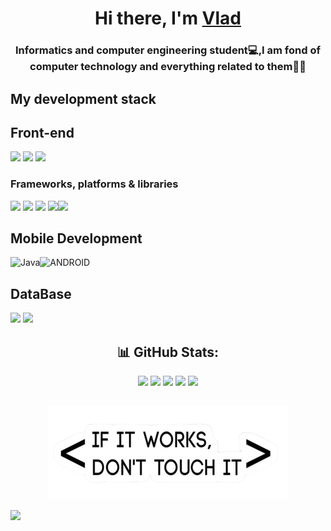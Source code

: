<h1 align="center">Hi there, I'm <a href="https://www.linkedin.com/feed/?trk=homepage-basic_google-one-tap-submit" target="_blank">Vlad</a> 
 <h3 align="center">Informatics and computer engineering student💻,I am fond of computer technology and everything related to them👨‍💻</h3> 
       
<h2>My development stack</h2>           
<h2>Front-end</h2>                            
            
<img src="https://img.shields.io/badge/HTML-E34F26?style=for-the-badge&logo=HTML5&logoColor=white"/> <img src="https://img.shields.io/badge/CSS-1572B6?style=for-the-badge&logo=CSS3&logoColor="/> <img src="https://img.shields.io/badge/JavaSCript-yellow?style=for-the-badge&logo=JavaScript&logoColor=white"/>  
 
<h3>Frameworks, platforms & libraries</h3>
     
<img src="https://img.shields.io/badge/SCSS-CC6699?style=for-the-badge&logo=Sass&logoColor=white"/> <img src="https://img.shields.io/badge/bootstrap-%23563D7C.svg?style=for-the-badge&logo=bootstrap&logoColor=white">   <img src="https://img.shields.io/badge/GULP-%23CF4647.svg?style=for-the-badge&logo=gulp&logoColor=white"/> <img src=" https://img.shields.io/badge/NPM-%23000000.svg?style=for-the-badge&logo=npm&logoColor=white"/><img src="https://img.shields.io/badge/React-61DAFB?style=for-the-badge&logo=React&logoColor=white"/> 


<!-- <h2>Back-end</h2>    
  
<img src="https://img.shields.io/badge/Python-3776AB?style=for-the-badge&logo=Python&logoColor=white"/> <img src="https://img.shields.io/badge/Django-092E20?style=for-the-badge&logo=Django&logoColor=white"/>   <!-- <img src="https://img.shields.io/badge/C Sharp-228B22?style=for-the-badge&logo=C Sharp&logoColor="/> -->

<h2>Mobile Development </h2>

![Java](https://img.shields.io/badge/java-%23ED8B00.svg?style=for-the-badge&logo=java&logoColor=white)![ANDROID](https://img.shields.io/badge/android-%2320232a.svg?style=for-the-badge&logo=android&logoColor=%a4c639)
 

<h2>DataBase</h2>
  
<img src="https://img.shields.io/badge/MySQL-4479A1?style=for-the-badge&logo=MySQL&logoColor=white"/> <img src="https://img.shields.io/badge/Microsoft SQL Server-4479A1?style=for-the-badge&logo=Microsoft SQL Server&logoColor="/>
          
  
 <div  align="center"><h2> 📊 GitHub Stats:</h2>
    
  ![](http://github-profile-summary-cards.vercel.app/api/cards/repos-per-language?username=N1ph1l1m&theme=react) ![](http://github-profile-summary-cards.vercel.app/api/cards/most-commit-language?username=N1ph1l1m&theme=react)
 ![](http://github-profile-summary-cards.vercel.app/api/cards/stats?username=N1ph1l1m&theme=react)
 ![](http://github-profile-summary-cards.vercel.app/api/cards/productive-time?username=N1ph1l1m&theme=react&utcOffset=8)
  ![](https://github-readme-streak-stats.herokuapp.com/?user=N1ph1l1m&theme=react&hide_border=false)<br/>
 </div>
 



 <div  align="center"> <h2></h2>
 
 
 
 ![Image](https://github.com/N1ph1l1m/N1ph1l1m/blob/main/img.png)
 </div>

 
 
 [![](https://visitcount.itsvg.in/api?id=N1ph1l1m&icon=0&color=0)](https://visitcount.itsvg.in)

<!-- Proudly created with GPRM ( https://gprm.itsvg.in ) -->

